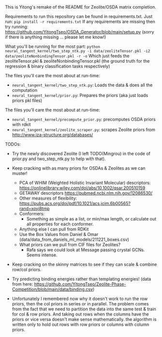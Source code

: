 This is Yitong's remake of the README for Zeolite/OSDA matrix completion.

Requirements to run this repository can be found in requirements.txt. Just run: `pip install -r requirements.txt`
If any requirements are missing then try running: https://github.com/YitongTseo/OSDA_Generator/blob/main/setup.py
(sorry if there is anything missing ... please let me know!)

What you'll be running for the most part:
```python neural_tangent_kernel/two_step_ntk.py -i data/zeoliteTensor.pkl -i2 data/zeoliteNonbindingTensor.pkl -r -o```
Which just feeds the zeoliteTensor.pkl & zeoliteNonbindingTensor.pkl (the ground truth for the regression & binary classification tasks respectively)

The files you'll care the most about at run-time:
* `neural_tangent_kernel/two_step_ntk.py`: Loads the data & does all the computation
* `neural_tangent_kernel/prior.py`: Prepares the priors (aka just loads priors pkl files)

The files you'll care the most about at run-time:
* `neural_tangent_kernel/precompute_prior.py`: precomputes OSDA priors with rdkit
* `neural_tangent_kernel/zeolite_scraper.py`: scrapes Zeolite priors from http://www.iza-structure.org/databases/ 


TODOs: 
* Try the newly discovered Zeolite (I left TODO(Mingrou) in the code of prior.py and two_step_ntk.py to help with that).
* Keep cracking with as many priors for OSDAs & Zeolites as we can muster!
    * PCA of WHIM (Weighted Holistic Invariant Molecular) descriptors: https://onlinelibrary.wiley.com/doi/abs/10.1002/qsar.200510159 
    * GETAWAY descriptors https://pubmed.ncbi.nlm.nih.gov/12086530/ 
    * Other measures of flexibility: https://pubs.acs.org/doi/pdf/10.1021/acs.jcim.6b00565?rand=xovj8tmp 
    * Conformers:
        * Something as simple as a list, or min/max length, or calculate out all properties for each conformer.
    * Anything else I can pull from RDKit
    * Use the Box Values from Daniel & Omar (data/data_from_daniels_ml_models/211221_boxes.csv)
    * What priors can we pull from CIF files for Zeolites?
        * Rafa says we could look at Message passing crystal GCNs. Seems intense.
* Keep cracking on the skinny matrices to see if they can scale & combine row/col priors.
* Try predicting binding energies rather than templating energies! (data from here: https://github.com/YitongTseo/Zeolite-Phase-Competition/blob/main/data/binding.csv)


* Unfortunately I remembered now why it doesn't work to run the row priors, then the col priors in series or in parallel. The problem comes from the fact that we need to partition the data into the same test & train for col & row priors. And taking out rows when the columns have the priors or vice versa doesn't make sense mathematically. the algorithm is written only to hold out rows with row priors or columns with column priors. 